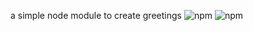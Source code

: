 a simple node module to create greetings
![npm](https://img.shields.io/npm/:interval/first-module)
![npm](https://img.shields.io/npm/v/first-module)
